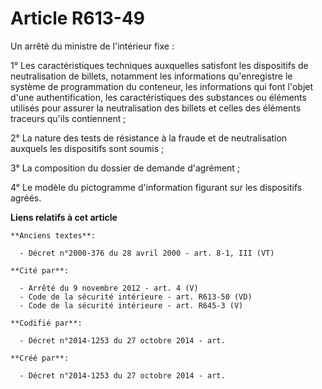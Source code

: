 # Article R613-49

Un arrêté du ministre de l'intérieur fixe :

1° Les caractéristiques techniques auxquelles satisfont les dispositifs de neutralisation de billets, notamment les
informations qu'enregistre le système de programmation du conteneur, les informations qui font l'objet d'une
authentification, les caractéristiques des substances ou éléments utilisés pour assurer la neutralisation des billets et
celles des éléments traceurs qu'ils contiennent ;

2° La nature des tests de résistance à la fraude et de neutralisation auxquels les dispositifs sont soumis ;

3° La composition du dossier de demande d'agrément ;

4° Le modèle du pictogramme d'information figurant sur les dispositifs agréés.

**Liens relatifs à cet article**

	**Anciens textes**:

	  - Décret n°2000-376 du 28 avril 2000 - art. 8-1, III (VT)

	**Cité par**:

	  - Arrêté du 9 novembre 2012 - art. 4 (V)
	  - Code de la sécurité intérieure - art. R613-50 (VD)
	  - Code de la sécurité intérieure - art. R645-3 (V)

	**Codifié par**:

	  - Décret n°2014-1253 du 27 octobre 2014 - art.

	**Créé par**:

	  - Décret n°2014-1253 du 27 octobre 2014 - art.
